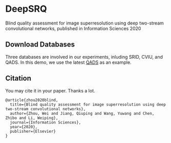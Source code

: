 # DeepSRQ
Blind quality assessment for image superresolution using deep two-stream convolutional networks, published in Information Sciences 2020

## Download Databases
Three databases are involved in our experiments, inluding SRID, CVIU, and QADS. In this demo, we use the latest [QADS](http://www.vista.ac.cn/super-resolution/) as an example.




## Citation
You may cite it in your paper. Thanks a lot.

```
@article{zhou2020blind,
  title={Blind quality assessment for image superresolution using deep two-stream convolutional networks},
  author={Zhou, Wei and Jiang, Qiuping and Wang, Yuwang and Chen, Zhibo and Li, Weiping},
  journal={Information Sciences},
  year={2020},
  publisher={Elsevier}
}
```


